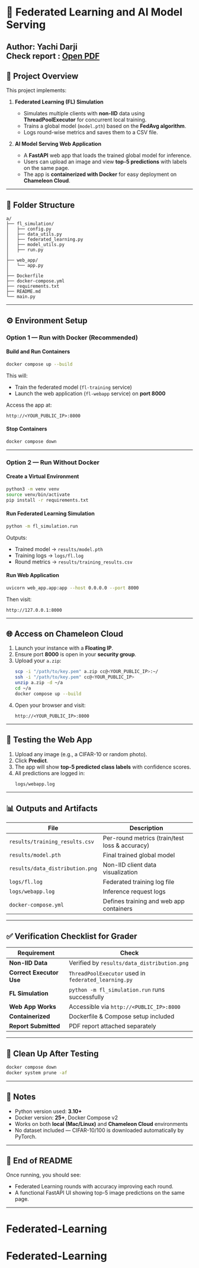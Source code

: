 # 🧠 Federated Learning and AI Model Serving

**Author:** Yachi Darji  
**Check report :** [Open PDF](./report/Report.pdf)
---


## 📘 Project Overview

This project implements:

1. **Federated Learning (FL) Simulation**  
   - Simulates multiple clients with **non-IID** data using **ThreadPoolExecutor** for concurrent local training.  
   - Trains a global model (`model.pth`) based on the **FedAvg algorithm**.  
   - Logs round-wise metrics and saves them to a CSV file.

2. **AI Model Serving Web Application**  
   - A **FastAPI** web app that loads the trained global model for inference.  
   - Users can upload an image and view **top-5 predictions** with labels on the same page.  
   - The app is **containerized with Docker** for easy deployment on **Chameleon Cloud**.

---

## 📂 Folder Structure

```
a/
├── fl_simulation/
│   ├── config.py
│   ├── data_utils.py
│   ├── federated_learning.py
│   ├── model_utils.py
│   ├── run.py
│
├── web_app/
│   └── app.py
│
├── Dockerfile
├── docker-compose.yml
├── requirements.txt
├── README.md
└── main.py
```

---

## ⚙️ Environment Setup

### Option 1 — Run with Docker (Recommended)

#### Build and Run Containers
```bash
docker compose up --build
```

This will:
- Train the federated model (`fl-training` service)
- Launch the web application (`fl-webapp` service) on **port 8000**

Access the app at:
```
http://<YOUR_PUBLIC_IP>:8000
```

#### Stop Containers
```bash
docker compose down
```

---

### Option 2 — Run Without Docker

#### Create a Virtual Environment
```bash
python3 -m venv venv
source venv/bin/activate
pip install -r requirements.txt
```

#### Run Federated Learning Simulation
```bash
python -m fl_simulation.run
```

Outputs:
- Trained model → `results/model.pth`
- Training logs → `logs/fl.log`
- Round metrics → `results/training_results.csv`

#### Run Web Application
```bash
uvicorn web_app.app:app --host 0.0.0.0 --port 8000
```

Then visit:
```
http://127.0.0.1:8000
```

---

## 🌐 Access on Chameleon Cloud

1. Launch your instance with a **Floating IP**.  
2. Ensure port **8000** is open in your **security group**.  
3. Upload your `a.zip`:
   ```bash
   scp -i "/path/to/key.pem" a.zip cc@<YOUR_PUBLIC_IP>:~/
   ssh -i "/path/to/key.pem" cc@<YOUR_PUBLIC_IP>
   unzip a.zip -d ~/a
   cd ~/a
   docker compose up --build
   ```
4. Open your browser and visit:
   ```
   http://<YOUR_PUBLIC_IP>:8000
   ```

---

## 🧪 Testing the Web App

1. Upload any image (e.g., a CIFAR-10 or random photo).  
2. Click **Predict**.  
3. The app will show **top-5 predicted class labels** with confidence scores.  
4. All predictions are logged in:
   ```
   logs/webapp.log
   ```

---

## 📊 Outputs and Artifacts

| File | Description |
|------|--------------|
| `results/training_results.csv` | Per-round metrics (train/test loss & accuracy) |
| `results/model.pth` | Final trained global model |
| `results/data_distribution.png` | Non-IID client data visualization |
| `logs/fl.log` | Federated training log file |
| `logs/webapp.log` | Inference request logs |
| `docker-compose.yml` | Defines training and web app containers |

---

## ✅ Verification Checklist for Grader

| Requirement | Check |
|--------------|-------|
| **Non-IID Data** | Verified by `results/data_distribution.png` |
| **Correct Executor Use** | `ThreadPoolExecutor` used in `federated_learning.py` |
| **FL Simulation** | `python -m fl_simulation.run` runs successfully |
| **Web App Works** | Accessible via `http://<PUBLIC_IP>:8000` |
| **Containerized** | Dockerfile & Compose setup included |
| **Report Submitted** | PDF report attached separately |

---

## 🧹 Clean Up After Testing

```bash
docker compose down
docker system prune -af
```

---

## 🧠 Notes

- Python version used: **3.10+**  
- Docker version: **25+**, Docker Compose v2  
- Works on both **local (Mac/Linux)** and **Chameleon Cloud** environments  
- No dataset included — CIFAR-10/100 is downloaded automatically by PyTorch.

---

## 🏁 End of README

Once running, you should see:
- Federated Learning rounds with accuracy improving each round.  
- A functional FastAPI UI showing top-5 image predictions on the same page.  

---
# Federated-Learning
# Federated-Learning
